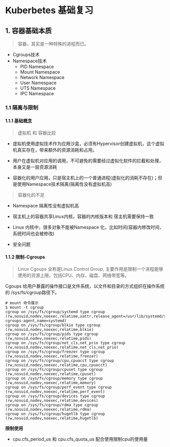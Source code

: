 # Kuberbetes 基础复习

## 1. 容器基础本质

> 容器，其实是一种特殊的进程而已。

- Cgroups技术
- Namespace技术
  - PID Namespace
  - Mount Namespace
  - Network Namespace
  - User Namespace
  - UTS Namespace
  - IPC Namespace

### 1.1 隔离与限制

#### 1.1.1 基础概念

> 虚拟机 和 容器比较

- 虚拟机使用虚拟技术作为应用沙盒，必须有Hypervisor创建虚拟机，这个虚拟机真实存在，带来额外的资源消耗和占用。

- 用户在虚拟机对应用的调用，不可避免的需要经过虚拟化软件的拦截和处理，本身又是一层资源消耗

- 容器化的用户应用，只是宿主机上的一个普通进程(虚拟化的消耗不存在)；但是使用Namespace技术隔离(隔离性没有虚拟机高)

> 容器化的不足

- Namespace 隔离性没有虚拟机高

- 宿主机上的容器共享Linux内核，容器的内核版本和 宿主机需要保持一致

- Linux 内核中，很多对象不能被Namespace 化，比如时间(容器内修改时间，系统时间也会被修改)

- 安全问题

#### 1.1.2 限制-Cgroups

> Linux Cgoups 全称是Linux Control Group, 主要作用是限制一个进程能够使用的资源上限，包括CPU、内存、磁盘、网络带宽等。

Cgoups 给用户暴露的操作接口是文件系统，以文件和目录的方式组织在操作系统的 /sys/fs/cgroup路径下。

```
# mount 命令展示
$ mount -t cgroup
cgroup on /sys/fs/cgroup/systemd type cgroup (rw,nosuid,nodev,noexec,relatime,xattr,release_agent=/usr/lib/systemd/systemd-cgroups-agent,name=systemd)
cgroup on /sys/fs/cgroup/blkio type cgroup (rw,nosuid,nodev,noexec,relatime,blkio)
cgroup on /sys/fs/cgroup/pids type cgroup (rw,nosuid,nodev,noexec,relatime,pids)
cgroup on /sys/fs/cgroup/net_cls,net_prio type cgroup (rw,nosuid,nodev,noexec,relatime,net_cls,net_prio)
cgroup on /sys/fs/cgroup/freezer type cgroup (rw,nosuid,nodev,noexec,relatime,freezer)
cgroup on /sys/fs/cgroup/cpu,cpuacct type cgroup (rw,nosuid,nodev,noexec,relatime,cpu,cpuacct)
cgroup on /sys/fs/cgroup/cpuset type cgroup (rw,nosuid,nodev,noexec,relatime,cpuset)
cgroup on /sys/fs/cgroup/memory type cgroup (rw,nosuid,nodev,noexec,relatime,memory)
cgroup on /sys/fs/cgroup/perf_event type cgroup (rw,nosuid,nodev,noexec,relatime,perf_event)
cgroup on /sys/fs/cgroup/devices type cgroup (rw,nosuid,nodev,noexec,relatime,devices)
cgroup on /sys/fs/cgroup/rdma type cgroup (rw,nosuid,nodev,noexec,relatime,rdma)
cgroup on /sys/fs/cgroup/hugetlb type cgroup (rw,nosuid,nodev,noexec,relatime,hugetlb)
```

**限制使用**

- cpu.cfs_period_us 和 cpu.cfs_quota_us 配合使用限制cpu的使用量
